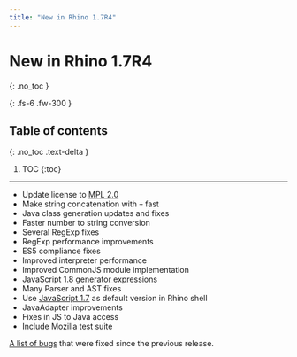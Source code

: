 ```yaml
---
title: "New in Rhino 1.7R4"
---
```

# New in Rhino 1.7R4
{: .no_toc }

{: .fs-6 .fw-300 }

## Table of contents
{: .no_toc .text-delta }

1. TOC
{:toc}

---
- Update license to [MPL 2.0](http://www.mozilla.org/mpl/2.0/)
- Make string concatenation with `+` fast
- Java class generation updates and fixes
- Faster number to string conversion
- Several RegExp fixes
- RegExp performance improvements
- ES5 compliance fixes
- Improved interpreter performance
- Improved CommonJS module implementation
- JavaScript 1.8 [generator expressions](https://developer.mozilla.org/en/javascript/new_in_javascript/1.8#generator_expressions_%28merge_into_generator_expressions%29)
- Many Parser and AST fixes
- Use [JavaScript 1.7](https://developer.mozilla.org/en/javascript/new_in_javascript/1.7) as default version in Rhino shell
- JavaAdapter improvements
- Fixes in JS to Java access
- Include Mozilla test suite

[A list of bugs](https://bugzilla.mozilla.org/buglist.cgi?list_id=3461404;chfieldto=now;chfield=resolution;query_format=advanced;chfieldfrom=2011-05-09;chfieldvalue=fixed;product=rhino) that were fixed since the previous release.